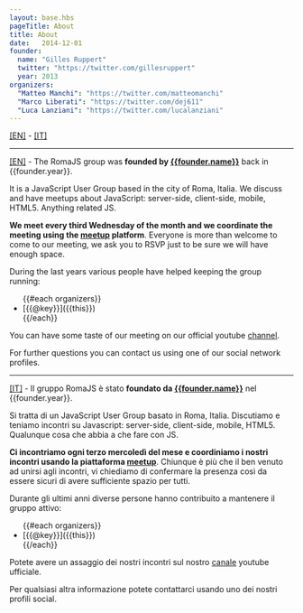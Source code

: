 ```yaml
---
layout: base.hbs
pageTitle: About
title: About
date:   2014-12-01
founder:
  name: "Gilles Ruppert"
  twitter: "https://twitter.com/gillesruppert"
  year: 2013
organizers:
  "Matteo Manchi": "https://twitter.com/matteomanchi"
  "Marco Liberati": "https://twitter.com/dej611"
  "Luca Lanziani": "https://twitter.com/lucalanziani"
---
```


[[EN]](#EN) - [[IT]](#IT)

---

[[EN]](#EN)<a name="EN"></a> - The RomaJS group was **founded by [{{founder.name}}]({{founder.twitter}})** back in {{founder.year}}.

It is a JavaScript User Group based in the city of Roma, Italia.
We discuss and have meetups about JavaScript: server-side, client-side, mobile, HTML5. Anything related JS.

**We meet every third Wednesday of the month and we coordinate the meeting using the [meetup](http://www.meetup.com/RomaJS/) platform**.
Everyone is more than welcome to come to our meeting, we ask you to RSVP just to be sure we will have enough space.

During the last years various people have helped keeping the group running:

<ul>
{{#each organizers}}
<li>[{{@key}}]({{this}})</li>
{{/each}}
</ul>

You can have some taste of our meeting on our official youtube [channel](https://www.youtube.com/channel/UCFm8OPi5USbFybw9SaTLxeA).

For further questions you can contact us using one of our social network profiles.

---

[[IT]](#IT)<a name="IT"></a> - Il gruppo RomaJS è stato **foundato da [{{founder.name}}]({{founder.twitter}})** nel {{founder.year}}.

Si tratta di un JavaScript User Group basato in Roma, Italia.
Discutiamo e teniamo incontri su Javascript: server-side, client-side, mobile, HTML5. Qualunque cosa che abbia a che fare con JS.

**Ci incontriamo ogni terzo mercoledì del mese e coordiniamo i nostri incontri usando la piattaforma [meetup](http://www.meetup.com/RomaJS/)**.
Chiunque è più che il ben venuto ad unirsi agli incontri, vi chiediamo di confermare la presenza così da essere sicuri di avere sufficiente spazio per tutti.

Durante gli ultimi anni diverse persone hanno contribuito a mantenere il gruppo attivo:

<ul>
{{#each organizers}}
<li>[{{@key}}]({{this}})</li>
{{/each}}
</ul>

Potete avere un assaggio dei nostri incontri sul nostro [canale](https://www.youtube.com/channel/UCFm8OPi5USbFybw9SaTLxeA) youtube ufficiale.

Per qualsiasi altra informazione potete contattarci usando uno dei nostri profili social.
